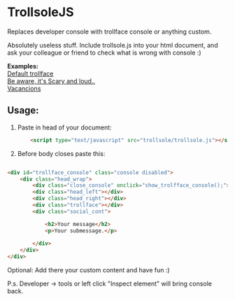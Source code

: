 TrollsoleJS
===========
Replaces developer console with trollface console or anything custom.

Absolutely useless stuff. Include trollsole.js into your html document, and ask your colleague or friend to check what is wrong with console :)

<b>Examples:</b> </br>
<a href="http://trollsole.artrayd.com/" target="_blank">Default trollface</a><br>
<a href="http://trollsole.artrayd.com/fear.html" target="_blank">Be aware, it's Scary and loud..</a><br>
<a href="http://trollsole.artrayd.com/vacancion.html" target="_blank">Vacancions</a><br>

<h2>Usage:</h2>

1. Paste in head of your document:
	```html
		<script type="text/javascript" src="trollsole/trollsole.js"></script>
	```
2. Before body closes paste this:


```html

<div id="trollface_console" class="console disabled">
	<div class="head_wrap">
		<div class="close_console" onclick="show_trolfface_console();"></div>
		<div class="head_left"></div>
		<div class="head_right"></div>
		<div class="trollface"></div>
		<div class="social_cont">

			<h2>Your message</h2>
			<p>Your submessage.</p>
				
		</div>
	</div>
</div>

```


Optional:
Add there your custom content and have fun :)

P.s.
Developer -> tools or left click "Inspect element" will bring console back.
